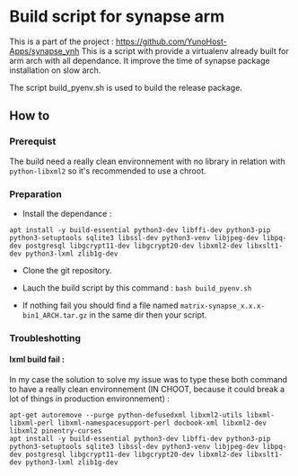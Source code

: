 Build script for synapse arm
=============================

This is a part of the project :  https://github.com/YunoHost-Apps/synapse_ynh
This is a script with provide a virtualenv already built for arm arch with all dependance. It improve the time of synapse package installation on slow arch.

The script build_pyenv.sh is used to build the release package.

How to
------

### Prerequist

The build need a really clean environnement with no library in relation with `python-libxml2` so it's recommended to use a chroot. 

### Preparation

- Install the dependance :
```
apt install -y build-essential python3-dev libffi-dev python3-pip python3-setuptools sqlite3 libssl-dev python3-venv libjpeg-dev libpq-dev postgresql libgcrypt11-dev libgcrypt20-dev libxml2-dev libxslt1-dev python3-lxml zlib1g-dev
```

- Clone the git repository.

- Lauch the build script by this command : `bash build_pyenv.sh`

- If nothing fail you should find a file named `matrix-synapse_x.x.x-bin1_ARCH.tar.gz` in the same dir then your script.

### Troubleshotting

#### lxml build fail :

In my case the solution to solve my issue was to type these both command to have a really clean environnement (IN CHOOT, because it could break a lot of things in production environnement) :
```
apt-get autoremove --purge python-defusedxml libxml2-utils libxml-libxml-perl libxml-namespacesupport-perl docbook-xml libxml2-dev libxml2 pinentry-curses
apt install -y build-essential python3-dev libffi-dev python3-pip python3-setuptools sqlite3 libssl-dev python3-venv libjpeg-dev libpq-dev postgresql libgcrypt11-dev libgcrypt20-dev libxml2-dev libxslt1-dev python3-lxml zlib1g-dev
```
